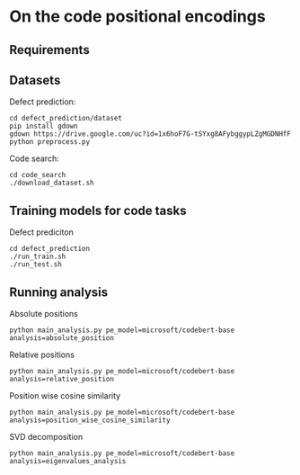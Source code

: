 # On the code positional encodings

## Requirements

## Datasets

Defect prediction:
```shell
cd defect_prediction/dataset
pip install gdown
gdown https://drive.google.com/uc?id=1x6hoF7G-tSYxg8AFybggypLZgMGDNHfF
python preprocess.py
```

Code search:
```shell
cd code_search
./download_dataset.sh
```

## Training models for code tasks

Defect prediciton
```shell
cd defect_prediction
./run_train.sh
./run_test.sh
```


## Running analysis

Absolute positions
```shell
python main_analysis.py pe_model=microsoft/codebert-base analysis=absolute_position
```

Relative positions
```shell
python main_analysis.py pe_model=microsoft/codebert-base analysis=relative_position
```

Position wise cosine similarity
```shell
python main_analysis.py pe_model=microsoft/codebert-base analysis=position_wise_cosine_similarity
```

SVD decomposition
```shell
python main_analysis.py pe_model=microsoft/codebert-base analysis=eigenvalues_analysis
```

